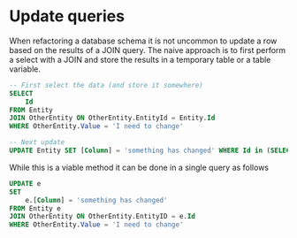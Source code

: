 # Update queries
When refactoring a database schema it is not uncommon to update a row based on the results of a JOIN query. The naive approach is to first perform a select with a JOIN and store the results in a temporary table or a table variable.
```sql
-- First select the data (and store it somewhere)
SELECT
	Id
FROM Entity
JOIN OtherEntity ON OtherEntity.EntityId = Entity.Id
WHERE OtherEntity.Value = 'I need to change'

-- Next update
UPDATE Entity SET [Column] = 'something has changed' WHERE Id in (SELECT * FROM #TempTable)
```

While this is a viable method it can be done in a single query as follows
```sql
UPDATE e
SET
	e.[Column] = 'something has changed'
FROM Entity e
JOIN OtherEntity ON OtherEntity.EntityID = e.Id
WHERE OtherEntity.Value = 'I need to change'
```
